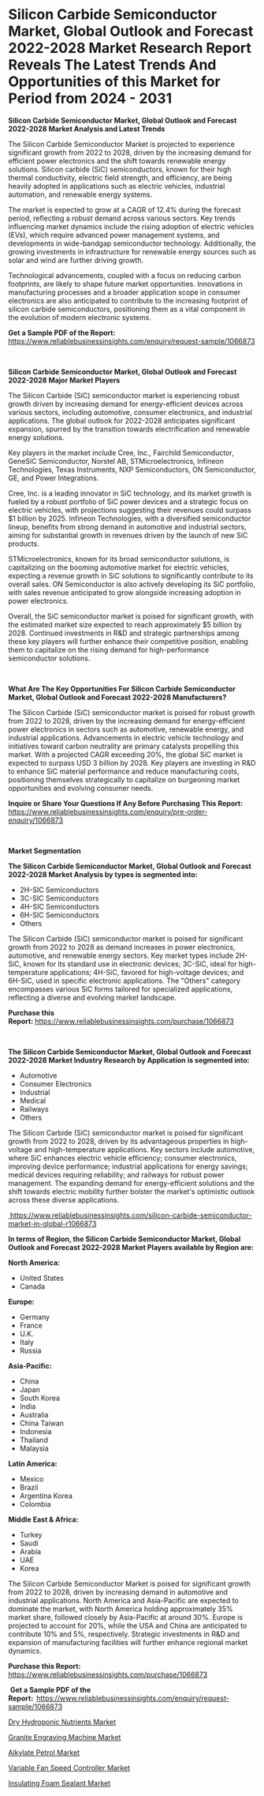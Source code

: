 <p><h1>Silicon Carbide Semiconductor Market, Global Outlook and Forecast 2022-2028 Market Research Report Reveals The Latest Trends And Opportunities of this Market for Period from 2024 - 2031</h1></p><p><strong>Silicon Carbide Semiconductor Market, Global Outlook and Forecast 2022-2028 Market Analysis and Latest Trends</strong></p>
<p><p>The Silicon Carbide Semiconductor Market is projected to experience significant growth from 2022 to 2028, driven by the increasing demand for efficient power electronics and the shift towards renewable energy solutions. Silicon carbide (SiC) semiconductors, known for their high thermal conductivity, electric field strength, and efficiency, are being heavily adopted in applications such as electric vehicles, industrial automation, and renewable energy systems.</p><p>The market is expected to grow at a CAGR of 12.4% during the forecast period, reflecting a robust demand across various sectors. Key trends influencing market dynamics include the rising adoption of electric vehicles (EVs), which require advanced power management systems, and developments in wide-bandgap semiconductor technology. Additionally, the growing investments in infrastructure for renewable energy sources such as solar and wind are further driving growth.</p><p>Technological advancements, coupled with a focus on reducing carbon footprints, are likely to shape future market opportunities. Innovations in manufacturing processes and a broader application scope in consumer electronics are also anticipated to contribute to the increasing footprint of silicon carbide semiconductors, positioning them as a vital component in the evolution of modern electronic systems.</p></p>
<p><strong>Get a Sample PDF of the Report:&nbsp;</strong> <a href="https://www.reliablebusinessinsights.com/enquiry/request-sample/1066873">https://www.reliablebusinessinsights.com/enquiry/request-sample/1066873</a></p>
<p>&nbsp;</p>
<p><strong>Silicon Carbide Semiconductor Market, Global Outlook and Forecast 2022-2028 Major Market Players</strong></p>
<p><p>The Silicon Carbide (SiC) semiconductor market is experiencing robust growth driven by increasing demand for energy-efficient devices across various sectors, including automotive, consumer electronics, and industrial applications. The global outlook for 2022-2028 anticipates significant expansion, spurred by the transition towards electrification and renewable energy solutions.</p><p>Key players in the market include Cree, Inc., Fairchild Semiconductor, GeneSiC Semiconductor, Norstel AB, STMicroelectronics, Infineon Technologies, Texas Instruments, NXP Semiconductors, ON Semiconductor, GE, and Power Integrations. </p><p>Cree, Inc. is a leading innovator in SiC technology, and its market growth is fueled by a robust portfolio of SiC power devices and a strategic focus on electric vehicles, with projections suggesting their revenues could surpass $1 billion by 2025. Infineon Technologies, with a diversified semiconductor lineup, benefits from strong demand in automotive and industrial sectors, aiming for substantial growth in revenues driven by the launch of new SiC products.</p><p>STMicroelectronics, known for its broad semiconductor solutions, is capitalizing on the booming automotive market for electric vehicles, expecting a revenue growth in SiC solutions to significantly contribute to its overall sales. ON Semiconductor is also actively developing its SiC portfolio, with sales revenue anticipated to grow alongside increasing adoption in power electronics.</p><p>Overall, the SiC semiconductor market is poised for significant growth, with the estimated market size expected to reach approximately $5 billion by 2028. Continued investments in R&D and strategic partnerships among these key players will further enhance their competitive position, enabling them to capitalize on the rising demand for high-performance semiconductor solutions.</p></p>
<p>&nbsp;</p>
<p><strong>What Are The Key Opportunities For Silicon Carbide Semiconductor Market, Global Outlook and Forecast 2022-2028 Manufacturers?</strong></p>
<p><p>The Silicon Carbide (SiC) semiconductor market is poised for robust growth from 2022 to 2028, driven by the increasing demand for energy-efficient power electronics in sectors such as automotive, renewable energy, and industrial applications. Advancements in electric vehicle technology and initiatives toward carbon neutrality are primary catalysts propelling this market. With a projected CAGR exceeding 20%, the global SiC market is expected to surpass USD 3 billion by 2028. Key players are investing in R&D to enhance SiC material performance and reduce manufacturing costs, positioning themselves strategically to capitalize on burgeoning market opportunities and evolving consumer needs.</p></p>
<p><strong>Inquire or Share Your Questions If Any Before Purchasing This Report:</strong> <a href="https://www.reliablebusinessinsights.com/enquiry/pre-order-enquiry/1066873">https://www.reliablebusinessinsights.com/enquiry/pre-order-enquiry/1066873</a></p>
<p>&nbsp;</p>
<p><strong>Market Segmentation</strong></p>
<p><strong>The Silicon Carbide Semiconductor Market, Global Outlook and Forecast 2022-2028 Market Analysis by types is segmented into:</strong></p>
<p><ul><li>2H-SIC Semiconductors</li><li>3C-SIC Semiconductors</li><li>4H-SIC Semiconductors</li><li>6H-SIC Semiconductors</li><li>Others</li></ul></p>
<p><p>The Silicon Carbide (SiC) semiconductor market is poised for significant growth from 2022 to 2028 as demand increases in power electronics, automotive, and renewable energy sectors. Key market types include 2H-SiC, known for its standard use in electronic devices; 3C-SiC, ideal for high-temperature applications; 4H-SiC, favored for high-voltage devices; and 6H-SiC, used in specific electronic applications. The "Others" category encompasses various SiC forms tailored for specialized applications, reflecting a diverse and evolving market landscape.</p></p>
<p><strong>Purchase this Report:&nbsp;</strong><a href="https://www.reliablebusinessinsights.com/purchase/1066873">https://www.reliablebusinessinsights.com/purchase/1066873</a></p>
<p>&nbsp;</p>
<p><strong>The Silicon Carbide Semiconductor Market, Global Outlook and Forecast 2022-2028 Market Industry Research by Application is segmented into:</strong></p>
<p><ul><li>Automotive</li><li>Consumer Electronics</li><li>Industrial</li><li>Medical</li><li>Railways</li><li>Others</li></ul></p>
<p><p>The Silicon Carbide (SiC) semiconductor market is poised for significant growth from 2022 to 2028, driven by its advantageous properties in high-voltage and high-temperature applications. Key sectors include automotive, where SiC enhances electric vehicle efficiency; consumer electronics, improving device performance; industrial applications for energy savings; medical devices requiring reliability; and railways for robust power management. The expanding demand for energy-efficient solutions and the shift towards electric mobility further bolster the market's optimistic outlook across these diverse applications.</p></p>
<p><a href="https://www.reliablebusinessinsights.com/silicon-carbide-semiconductor-market-in-global-r1066873">&nbsp;https://www.reliablebusinessinsights.com/silicon-carbide-semiconductor-market-in-global-r1066873</a></p>
<p><strong>In terms of Region, the Silicon Carbide Semiconductor Market, Global Outlook and Forecast 2022-2028 Market Players available by Region are:</strong></p>
<p>
    <p> <strong> North America: </strong>
        <ul>
            <li>United States</li>
            <li>Canada</li>
        </ul>
        </p> 
    <p> <strong> Europe: </strong>
        <ul>
            <li>Germany</li>
            <li>France</li>
            <li>U.K.</li>
            <li>Italy</li>
            <li>Russia</li>
        </ul>
        </p> 
    <p> <strong> Asia-Pacific: </strong>
        <ul>
            <li>China</li>
            <li>Japan</li>
            <li>South Korea</li>
            <li>India</li>
            <li>Australia</li>
            <li>China Taiwan</li>
            <li>Indonesia</li>
            <li>Thailand</li>
            <li>Malaysia</li>
        </ul>
        </p> 
    <p> <strong> Latin America: </strong>
        <ul>
            <li>Mexico</li>
            <li>Brazil</li>
            <li>Argentina Korea</li>
            <li>Colombia</li>
        </ul>
        </p> 
    <p> <strong> Middle East & Africa: </strong>
        <ul>
            <li>Turkey</li>
            <li>Saudi</li>
            <li>Arabia</li>
            <li>UAE</li>
            <li>Korea</li>
        </ul>
    </p>
    </p>
<p><p>The Silicon Carbide Semiconductor Market is poised for significant growth from 2022 to 2028, driven by increasing demand in automotive and industrial applications. North America and Asia-Pacific are expected to dominate the market, with North America holding approximately 35% market share, followed closely by Asia-Pacific at around 30%. Europe is projected to account for 20%, while the USA and China are anticipated to contribute 10% and 5%, respectively. Strategic investments in R&D and expansion of manufacturing facilities will further enhance regional market dynamics.</p></p>
<p><strong>Purchase this Report: </strong><a href="https://www.reliablebusinessinsights.com/purchase/1066873">https://www.reliablebusinessinsights.com/purchase/1066873</a></p>
<p>&nbsp;<strong>Get a Sample PDF of the Report:&nbsp;&nbsp;</strong><a href="https://www.reliablebusinessinsights.com/enquiry/request-sample/1066873">https://www.reliablebusinessinsights.com/enquiry/request-sample/1066873</a></p>
<p><strong></strong></p>
<p><p><a href="https://medium.com/@diegomoen/the-dry-hydroponic-nutrients-market-research-report-provides-an-in-depth-and-up-to-date-analysis-459ff00282a3">Dry Hydroponic Nutrients Market</a></p><p><a href="https://www.linkedin.com/pulse/granite-engraving-machine-market-industry-trends-forecast-period-p8n2f?trackingId=H%2BIi%2BJESTNGJgogGi0QW0Q%3D%3D">Granite Engraving Machine Market</a></p><p><a href="https://issuu.com/reportprime-2/docs/alkylate-petrol-market-size-2030.pp_1edf3a391a2c09">Alkylate Petrol Market</a></p><p><a href="https://medium.com/@benjamin.james7456/the-variable-fan-speed-controller-market-industry-provides-a-comprehensive-and-current-analysis-26e97bb22282">Variable Fan Speed Controller Market</a></p><p><a href="https://issuu.com/reportprime-2/docs/insulating-foam-sealant-market-size_dc903c42b590cc">Insulating Foam Sealant Market</a></p></p>